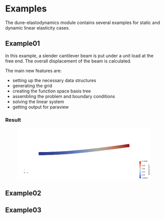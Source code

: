 # Examples
The dune-elastodynamics module contains several examples for static and dynamic linear
elasticity cases.

## Example01
In this example, a slender cantilever beam is put under a unit load at the free end.
The overall displacement of the beam is calculated.

The main new features are:
- setting up the necessary data structures
- generating the grid
- creating the function space basis tree
- assembling the problem and boundary conditions
- solving the linear system
- getting output for paraview

### Result

<figure>
	<center>
		<img src='Example01.png'>
	</center>
</figure>

## Example02

## Example03
